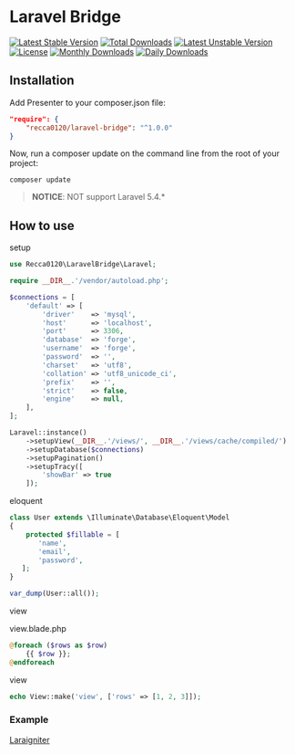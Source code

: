 # Laravel Bridge

[![Latest Stable Version](https://poser.pugx.org/recca0120/laravel-bridge/v/stable)](https://packagist.org/packages/recca0120/laravel-bridge)
[![Total Downloads](https://poser.pugx.org/recca0120/laravel-bridge/downloads)](https://packagist.org/packages/recca0120/laravel-bridge)
[![Latest Unstable Version](https://poser.pugx.org/recca0120/laravel-bridge/v/unstable)](https://packagist.org/packages/recca0120/laravel-bridge)
[![License](https://poser.pugx.org/recca0120/laravel-bridge/license)](https://packagist.org/packages/recca0120/laravel-bridge)
[![Monthly Downloads](https://poser.pugx.org/recca0120/laravel-bridge/d/monthly)](https://packagist.org/packages/recca0120/laravel-bridge)
[![Daily Downloads](https://poser.pugx.org/recca0120/laravel-bridge/d/daily)](https://packagist.org/packages/recca0120/laravel-bridge)


## Installation

Add Presenter to your composer.json file:

```json
"require": {
    "recca0120/laravel-bridge": "^1.0.0"
}
```
Now, run a composer update on the command line from the root of your project:

```
composer update
```

> **NOTICE**: NOT support Laravel 5.4.*

## How to use

setup

```php
use Recca0120\LaravelBridge\Laravel;

require __DIR__.'/vendor/autoload.php';

$connections = [
    'default' => [
        'driver'    => 'mysql',
        'host'      => 'localhost',
        'port'      => 3306,
        'database'  => 'forge',
        'username'  => 'forge',
        'password'  => '',
        'charset'   => 'utf8',
        'collation' => 'utf8_unicode_ci',
        'prefix'    => '',
        'strict'    => false,
        'engine'    => null,
    ],
];

Laravel::instance()
    ->setupView(__DIR__.'/views/', __DIR__.'/views/cache/compiled/')
    ->setupDatabase($connections)
    ->setupPagination()
    ->setupTracy([
        'showBar' => true
    ]);
```

eloquent

```php
class User extends \Illuminate\Database\Eloquent\Model
{
    protected $fillable = [
       'name',
       'email',
       'password',
   ];
}

var_dump(User::all());
```

view

view.blade.php

```php
@foreach ($rows as $row)
    {{ $row }};
@endforeach
```

view

```php
echo View::make('view', ['rows' => [1, 2, 3]]);
```

### Example

[Laraigniter](https://github.com/recca0120/laraigniter)
